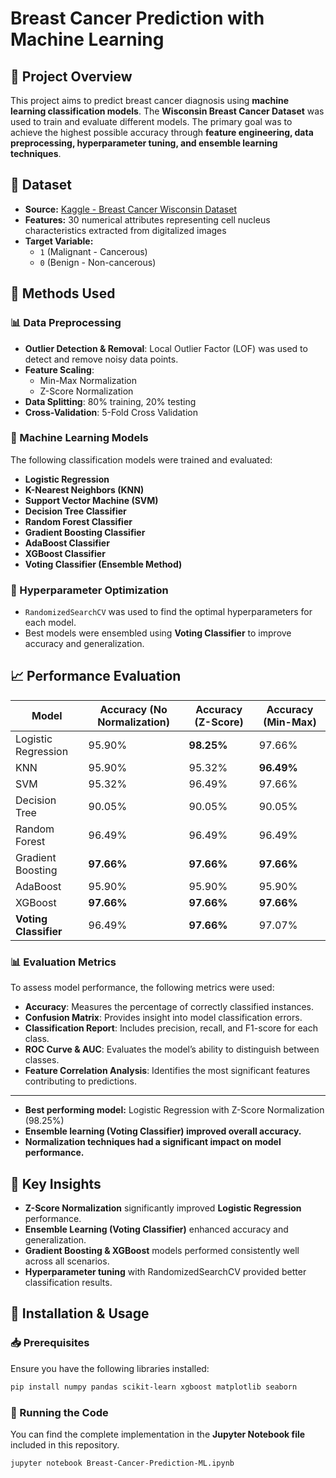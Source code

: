 # Breast Cancer Prediction with Machine Learning

## 📌 Project Overview
This project aims to predict breast cancer diagnosis using **machine learning classification models**. The **Wisconsin Breast Cancer Dataset** was used to train and evaluate different models. The primary goal was to achieve the highest possible accuracy through **feature engineering, data preprocessing, hyperparameter tuning, and ensemble learning techniques**.

## 📂 Dataset
- **Source:** [Kaggle - Breast Cancer Wisconsin Dataset](https://www.kaggle.com/datasets/uciml/breast-cancer-wisconsin-data)
- **Features:** 30 numerical attributes representing cell nucleus characteristics extracted from digitalized images
- **Target Variable:**
  - `1` (Malignant - Cancerous)
  - `0` (Benign - Non-cancerous)

## 🚀 Methods Used
### 📊 Data Preprocessing
- **Outlier Detection & Removal**: Local Outlier Factor (LOF) was used to detect and remove noisy data points.
- **Feature Scaling**:
  - Min-Max Normalization
  - Z-Score Normalization
- **Data Splitting**: 80% training, 20% testing
- **Cross-Validation**: 5-Fold Cross Validation

### 🧠 Machine Learning Models
The following classification models were trained and evaluated:
- **Logistic Regression**
- **K-Nearest Neighbors (KNN)**
- **Support Vector Machine (SVM)**
- **Decision Tree Classifier**
- **Random Forest Classifier**
- **Gradient Boosting Classifier**
- **AdaBoost Classifier**
- **XGBoost Classifier**
- **Voting Classifier (Ensemble Method)**

### 🔧 Hyperparameter Optimization
- `RandomizedSearchCV` was used to find the optimal hyperparameters for each model.
- Best models were ensembled using **Voting Classifier** to improve accuracy and generalization.

## 📈 Performance Evaluation
| Model | Accuracy (No Normalization) | Accuracy (Z-Score) | Accuracy (Min-Max) |
|--------|--------------------|----------------|--------------|
| Logistic Regression | 95.90% | **98.25%** | 97.66% |
| KNN | 95.90% | 95.32% | **96.49%** |
| SVM | 95.32% | 96.49% | 97.66% |
| Decision Tree | 90.05% | 90.05% | 90.05% |
| Random Forest | 96.49% | 96.49% | 96.49% |
| Gradient Boosting | **97.66%** | **97.66%** | **97.66%** |
| AdaBoost | 95.90% | 95.90% | 95.90% |
| XGBoost | **97.66%** | **97.66%** | **97.66%** |
| **Voting Classifier** | 96.49% | **97.66%** | 97.07% |

### 📊 Evaluation Metrics
To assess model performance, the following metrics were used:
- **Accuracy**: Measures the percentage of correctly classified instances.
- **Confusion Matrix**: Provides insight into model classification errors.
- **Classification Report**: Includes precision, recall, and F1-score for each class.
- **ROC Curve & AUC**: Evaluates the model’s ability to distinguish between classes.
- **Feature Correlation Analysis**: Identifies the most significant features contributing to predictions.

----------------------

- **Best performing model:** Logistic Regression with Z-Score Normalization (98.25%)
- **Ensemble learning (Voting Classifier) improved overall accuracy.**
- **Normalization techniques had a significant impact on model performance.**

## 🔬 Key Insights
- **Z-Score Normalization** significantly improved **Logistic Regression** performance.
- **Ensemble Learning (Voting Classifier)** enhanced accuracy and generalization.
- **Gradient Boosting & XGBoost** models performed consistently well across all scenarios.
- **Hyperparameter tuning** with RandomizedSearchCV provided better classification results.


## 📌 Installation & Usage
### 📥 Prerequisites
Ensure you have the following libraries installed:
```bash
pip install numpy pandas scikit-learn xgboost matplotlib seaborn
```

### 🏃 Running the Code
You can find the complete implementation in the **Jupyter Notebook file** included in this repository.
```bash
jupyter notebook Breast-Cancer-Prediction-ML.ipynb
```
